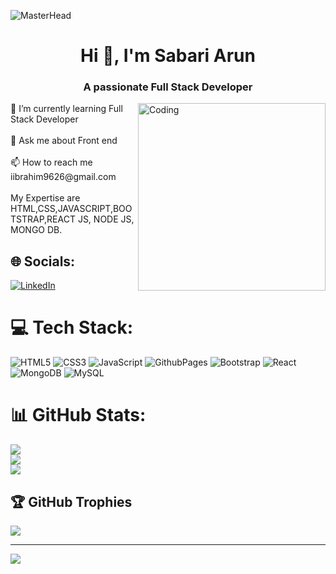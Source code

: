 ![MasterHead](https://www.arkasoftwares.com/blog/wp-content/uploads/2021/01/header_banner-2.jpg)
<h1 align="center">Hi 👋, I'm Sabari Arun</h1>
<h3 align="center">A passionate Full Stack Developer</h3>
<img align="right" alt="Coding" width="300" src="https://cdn2.vectorstock.com/i/thumb-large/53/36/web-developer-avatar-vector-25535336.jpg">
🌱 I’m currently learning Full Stack Developer<br><br>💬 Ask me about Front end<br><br>📫 How to reach me iibrahim9626@gmail.com<br><br>     My Expertise are HTML,CSS,JAVASCRIPT,BOOTSTRAP,REACT JS, NODE JS, MONGO DB.<br>


## 🌐 Socials:
[![LinkedIn](https://img.shields.io/badge/LinkedIn-%230077B5.svg?logo=linkedin&logoColor=white)](https://linkedin.com/in/https://www.linkedin.com/in/ibrahim-i-b6a7611b9/) 

# 💻 Tech Stack:
![HTML5](https://img.shields.io/badge/html5-%23E34F26.svg?style=for-the-badge&logo=html5&logoColor=white) ![CSS3](https://img.shields.io/badge/css3-%231572B6.svg?style=for-the-badge&logo=css3&logoColor=white) ![JavaScript](https://img.shields.io/badge/javascript-%23323330.svg?style=for-the-badge&logo=javascript&logoColor=%23F7DF1E) ![GithubPages](https://img.shields.io/badge/github%20pages-121013?style=for-the-badge&logo=github&logoColor=white) ![Bootstrap](https://img.shields.io/badge/bootstrap-%238511FA.svg?style=for-the-badge&logo=bootstrap&logoColor=white) ![React](https://img.shields.io/badge/react-%2320232a.svg?style=for-the-badge&logo=react&logoColor=%2361DAFB) ![MongoDB](https://img.shields.io/badge/MongoDB-%234ea94b.svg?style=for-the-badge&logo=mongodb&logoColor=white) ![MySQL](https://img.shields.io/badge/mysql-%2300000f.svg?style=for-the-badge&logo=mysql&logoColor=white)
# 📊 GitHub Stats:
![](https://github-readme-stats.vercel.app/api?username=IBBU93&theme=dark&hide_border=false&include_all_commits=true&count_private=true)<br/>
![](https://github-readme-streak-stats.herokuapp.com/?user=IBBU93&theme=dark&hide_border=false)<br/>
![](https://github-readme-stats.vercel.app/api/top-langs/?username=IBBU93&theme=dark&hide_border=false&include_all_commits=true&count_private=true&layout=compact)

## 🏆 GitHub Trophies
![](https://github-profile-trophy.vercel.app/?username=IBBU93&theme=radical&no-frame=false&no-bg=false&margin-w=4)

---
[![](https://visitcount.itsvg.in/api?id=IBBU93&icon=0&color=0)](https://visitcount.itsvg.in)

<!-- Proudly created with GPRM ( https://gprm.itsvg.in ) -->
